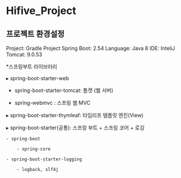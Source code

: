 # Hifive_Project

## 프로젝트 환경설정

Project: Gradle Project
Spring Boot: 2.54
Language: Java 8
 IDE: InteliJ
Tomcat: 9.0.53
 

*스프링부트 라이브러리

 

▸ spring-boot-starter-web

  - spring-boot-starter-tomcat: 톰캣 (웹 서버)

  - spring-webmvc : 스프링 웹 MVC

 

▸ spring-boot-starter-thymleaf: 타임리프 템플릿 엔진(View)

▸ spring-boot-starter(공통): 스프링 부트 + 스프링 코어 + 로깅

    - spring-boot

        - spring-core

    - spring-boot-starter-logging

        - logback, slf4j
